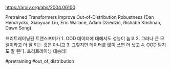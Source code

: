 https://arxiv.org/abs/2004.06100

Pretrained Transformers Improve Out-of-Distribution Robustness (Dan Hendrycks, Xiaoyuan Liu, Eric Wallace, Adam Dziedzic, Rishabh Krishnan, Dawn Song)

프리트레이닝된 트랜스포머가 1. OOD 데이터에 대해서도 성능이 높고 2. 그러나 큰 모델이라고 더 잘 되는 것은 아니고 3. 그렇지만 데이터를 많이 쓰면 더 낫고 4. OOD 탐지도 잘 된다. 프리트레이닝 대승리!

#pretraining #out_of_distribution